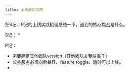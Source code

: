 ```yaml
---
title: 上线最佳实践
---
```


把S记、P记的上线实践梳理总结一下。遇到的核心挑战是什么。

S记：
* 

P记：
* 需要确定其他团队version（其他团队关我啥事？）
* 公共服务必须向后兼容、feature toggle、随时可以上线。
* 
